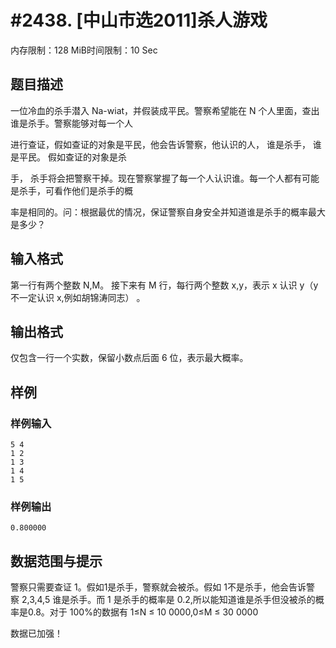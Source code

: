 # #2438. [中山市选2011]杀人游戏 

内存限制：128 MiB时间限制：10 Sec

## 题目描述

一位冷血的杀手潜入 Na-wiat，并假装成平民。警察希望能在 N 个人里面，查出谁是杀手。警察能够对每一个人

进行查证，假如查证的对象是平民，他会告诉警察，他认识的人， 谁是杀手， 谁是平民。 假如查证的对象是杀

手， 杀手将会把警察干掉。现在警察掌握了每一个人认识谁。每一个人都有可能是杀手，可看作他们是杀手的概

率是相同的。问：根据最优的情况，保证警察自身安全并知道谁是杀手的概率最大是多少？

## 输入格式

第一行有两个整数 N,M。 
接下来有 M 行，每行两个整数 x,y，表示 x 认识 y（y 不一定认识 x,例如胡锦涛同志） 。

## 输出格式

仅包含一行一个实数，保留小数点后面 6 位，表示最大概率。

## 样例

### 样例输入

    
    5 4 
    1 2 
    1 3 
    1 4 
    1 5 
    

### 样例输出

    
    0.800000 
    

## 数据范围与提示

警察只需要查证 1。假如1是杀手，警察就会被杀。假如 1不是杀手，他会告诉警
察 2,3,4,5 谁是杀手。而 1 是杀手的概率是 0.2,所以能知道谁是杀手但没被杀的概
率是0.8。对于 100%的数据有 1&le;N &le;  10 0000,0&le;M &le;  30 0000

数据已加强！
